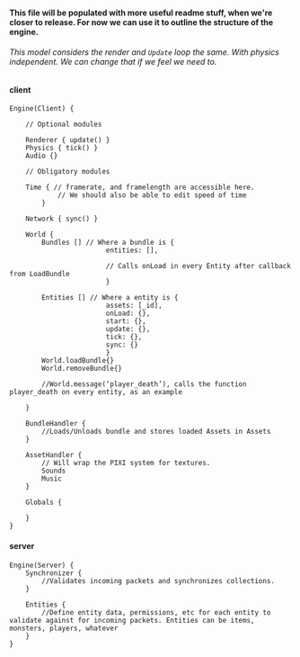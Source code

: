 #### This file will be populated with more useful readme stuff, when we're closer to release. For now we can use it to outline the structure of the engine.


###### This model considers the render and `Update` loop the same. With physics independent. We can change that if we feel we need to.

#### client
```
Engine(Client) {
	
	// Optional modules

	Renderer { update() }
	Physics { tick() }
	Audio {}

	// Obligatory modules

	Time { // framerate, and framelength are accessible here.
			// We should also be able to edit speed of time
		}

	Network { sync() }

	World {
		Bundles [] // Where a bundle is {
						entities: [],

						// Calls onLoad in every Entity after callback from LoadBundle
						}

		Entities [] // Where a entity is {
						assets: [_id],
						onLoad: {},
						start: {},
						update: {},
						tick: {},
						sync: {}
						}
		World.loadBundle{}
		World.removeBundle{}

		//World.message(‘player_death’), calls the function player_death on every entity, as an example

	}

	BundleHandler {
		//Loads/Unloads bundle and stores loaded Assets in Assets
	}

	AssetHandler {
		// Will wrap the PIXI system for textures.
		Sounds
		Music
	}

	Globals {

	}
}
```

#### server
```
Engine(Server) {
	Synchronizer {
		//Validates incoming packets and synchronizes collections.
	}

	Entities {
		//Define entity data, permissions, etc for each entity to validate against for incoming packets. Entities can be items, monsters, players, whatever
	}
}
```